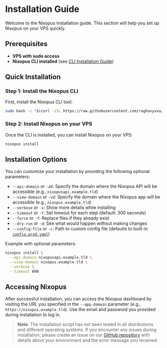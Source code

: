 # Installation Guide

Welcome to the Nixopus installation guide. This section will help you set up Nixopus on your VPS quickly.

## Prerequisites

- **VPS with sudo access**
- **Nixopus CLI installed** (see [CLI Installation Guide](../cli/installation.md))

## Quick Installation

### Step 1: Install the Nixopus CLI

First, install the Nixopus CLI tool:

```bash
sudo bash -c "$(curl -sSL https://raw.githubusercontent.com/raghavyuva/nixopus/refs/heads/master/scripts/install-cli.sh)"
```

### Step 2: Install Nixopus on your VPS

Once the CLI is installed, you can install Nixopus on your VPS:

```bash
nixopus install
```

## Installation Options

You can customize your installation by providing the following optional parameters:

- `--api-domain` or `-ad`: Specify the domain where the Nixopus API will be accessible (e.g., `nixopusapi.example.tld`)
- `--view-domain` or `-vd`: Specify the domain where the Nixopus app will be accessible (e.g., `nixopus.example.tld`)
- `--verbose` or `-v`: Show more details while installing
- `--timeout` or `-t`: Set timeout for each step (default: 300 seconds)
- `--force` or `-f`: Replace files if they already exist
- `--dry-run` or `-d`: See what would happen without making changes
- `--config-file` or `-c`: Path to custom config file (defaults to built-in [`config.prod.yaml`](https://raw.githubusercontent.com/raghavyuva/nixopus/refs/heads/master/helpers/config.prod.yaml))

Example with optional parameters:

```bash
nixopus install \
  --api-domain nixopusapi.example.tld \
  --view-domain nixopus.example.tld \
  --verbose \
  --timeout 600
```

## Accessing Nixopus

After successful installation, you can access the Nixopus dashboard by visiting the URL you specified in the `--app-domain` parameter (e.g., `https://nixopus.example.tld`). Use the email and password you provided during installation to log in.

> **Note**: The installation script has not been tested in all distributions and different operating systems. If you encounter any issues during installation, please create an issue on our [GitHub repository](https://github.com/raghavyuva/nixopus/issues) with details about your environment and the error message you received.
